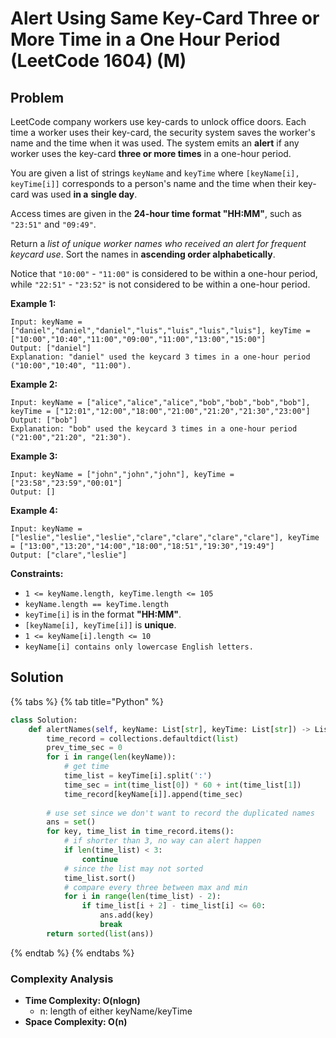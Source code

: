 # Alert Using Same Key-Card Three or More Time in a One Hour Period \(LeetCode 1604\) \(M\)

## Problem

LeetCode company workers use key-cards to unlock office doors. Each time a worker uses their key-card, the security system saves the worker's name and the time when it was used. The system emits an **alert** if any worker uses the key-card **three or more times** in a one-hour period.

You are given a list of strings `keyName` and `keyTime` where `[keyName[i], keyTime[i]]` corresponds to a person's name and the time when their key-card was used **in a** **single day**.

Access times are given in the **24-hour time format "HH:MM"**, such as `"23:51"` and `"09:49"`.

Return a _list of unique worker names who received an alert for frequent keycard use_. Sort the names in **ascending order alphabetically**.

Notice that `"10:00"` - `"11:00"` is considered to be within a one-hour period, while `"22:51"` - `"23:52"` is not considered to be within a one-hour period.

**Example 1:**

```text
Input: keyName = ["daniel","daniel","daniel","luis","luis","luis","luis"], keyTime = ["10:00","10:40","11:00","09:00","11:00","13:00","15:00"]
Output: ["daniel"]
Explanation: "daniel" used the keycard 3 times in a one-hour period ("10:00","10:40", "11:00").
```

**Example 2:**

```text
Input: keyName = ["alice","alice","alice","bob","bob","bob","bob"], keyTime = ["12:01","12:00","18:00","21:00","21:20","21:30","23:00"]
Output: ["bob"]
Explanation: "bob" used the keycard 3 times in a one-hour period ("21:00","21:20", "21:30").
```

**Example 3:**

```text
Input: keyName = ["john","john","john"], keyTime = ["23:58","23:59","00:01"]
Output: []
```

**Example 4:**

```text
Input: keyName = ["leslie","leslie","leslie","clare","clare","clare","clare"], keyTime = ["13:00","13:20","14:00","18:00","18:51","19:30","19:49"]
Output: ["clare","leslie"]
```

**Constraints:**

* `1 <= keyName.length, keyTime.length <= 105`
* `keyName.length == keyTime.length`
* `keyTime[i]` is in the format **"HH:MM"**.
* `[keyName[i], keyTime[i]]` is **unique**.
* `1 <= keyName[i].length <= 10`
* `keyName[i] contains only lowercase English letters.`

## Solution 

{% tabs %}
{% tab title="Python" %}
```python
class Solution:
    def alertNames(self, keyName: List[str], keyTime: List[str]) -> List[str]:
        time_record = collections.defaultdict(list)
        prev_time_sec = 0
        for i in range(len(keyName)):
            # get time
            time_list = keyTime[i].split(':')
            time_sec = int(time_list[0]) * 60 + int(time_list[1])
            time_record[keyName[i]].append(time_sec)
        
        # use set since we don't want to record the duplicated names    
        ans = set()
        for key, time_list in time_record.items():
            # if shorter than 3, no way can alert happen
            if len(time_list) < 3:
                continue
            # since the list may not sorted
            time_list.sort()
            # compare every three between max and min
            for i in range(len(time_list) - 2):
                if time_list[i + 2] - time_list[i] <= 60:
                    ans.add(key)
                    break
        return sorted(list(ans))
```
{% endtab %}
{% endtabs %}

### Complexity Analysis

* **Time Complexity:  O\(nlogn\)**
  * n: length of either keyName/keyTime
* **Space Complexity:  O\(n\)**

